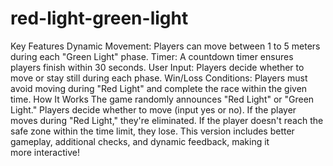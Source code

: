 # red-light-green-light

Key Features
Dynamic Movement: Players can move between 1 to 5 meters during each "Green Light" phase.
Timer: A countdown timer ensures players finish within 30 seconds.
User Input: Players decide whether to move or stay still during each phase.
Win/Loss Conditions: Players must avoid moving during "Red Light" and complete the race within the given time.
How It Works
The game randomly announces "Red Light" or "Green Light."
Players decide whether to move (input yes or no).
If the player moves during "Red Light," they're eliminated.
If the player doesn't reach the safe zone within the time limit, they lose.
This version includes better gameplay, additional checks, and dynamic feedback, making it more interactive!
